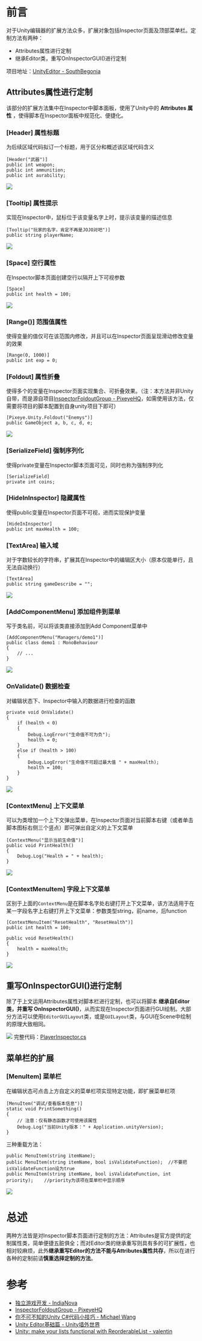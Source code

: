 # 前言
对于Unity编辑器的扩展方法众多，扩展对象包括Inspector页面及顶部菜单栏。定制方法有两种：
- Attributes属性进行定制
- 继承Editor类，重写OnInspectorGUI()进行定制

项目地址：[UnityEditor - SouthBegonia](https://github.com/SouthBegonia/UnityWorld/tree/master/UnityEditor)

## Attributes属性进行定制
该部分的扩展方法集中在Inspector中脚本面板，使用了Unity中的 **Attributes 属性** ，使得脚本在Inspector面板中规范化、便捷化。

### [Header] 属性标题
为后续区域代码拟订一个标题，用于区分和概述该区域代码含义
```
[Header("武器")]
public int weapon;
public int ammunition;
public int aurability;
```
![](https://img2020.cnblogs.com/blog/1688704/202004/1688704-20200405151749141-1928331816.png)


### [Tooltip] 属性提示
实现在Inspector中，鼠标位于该变量名字上时，提示该变量的描述信息
```
[Tooltip("玩家的名字，肯定不再是JOJO对吧")]
public string playerName;
```
![](https://img2020.cnblogs.com/blog/1688704/202004/1688704-20200405151759240-634109056.png)


### [Space] 空行属性
在Inspector脚本页面创建空行以隔开上下可视参数
```
[Space]
public int health = 100;
```
![](https://img2020.cnblogs.com/blog/1688704/202004/1688704-20200405151806785-1474475001.png)

### [Range()] 范围值属性
使得变量的值仅可在该范围内修改，并且可以在Inspector页面呈现滑动修改变量的效果
```
[Range(0, 1000)]
public int exp = 0;
```

### [Foldout] 属性折叠
使得多个的变量在Inspector页面实现集合、可折叠效果。（注：本方法并非Unity自带，而是源自项目[InspectorFoldoutGroup - PixeyeHQ](https://github.com/PixeyeHQ/InspectorFoldoutGroup)，如需使用该方法，仅需要将项目的脚本配置到自身unity项目下即可）
[](https://github.com/PixeyeHQ/InspectorFoldoutGroup)
```
[Pixeye.Unity.Foldout("Enemys")]
public GameObject a, b, c, d, e;
```
![](https://img2020.cnblogs.com/blog/1688704/202004/1688704-20200405151813751-122587915.png)


### [SerializeField] 强制序列化
使得private变量在Inspector脚本页面可见，同时也称为强制序列化
```
[SerializeField]
private int coins;
```

### [HideInInspector] 隐藏属性
使得public变量在Inspector页面不可视，进而实现保护变量
```
[HideInInspector]
public int maxHealth = 100;
```

### [TextArea] 输入域
对于字数较长的字符串，扩展其在Inspector中的编辑区大小（原本仅能单行，且无法自动换行）
```
[TextArea]
public string gameDescribe = "";
```
![](https://img2020.cnblogs.com/blog/1688704/202004/1688704-20200405151849374-2025023061.png)


### [AddComponentMenu] 添加组件到菜单
写于类名前，可以将该类直接添加到Add Component菜单中
```
[AddComponentMenu("Managers/demo1")]
public class demo1 : MonoBehaviour
{
	// ...
}
```
![](https://img2020.cnblogs.com/blog/1688704/202004/1688704-20200405151856809-1323145254.png)


### OnValidate() 数据检查
对编辑状态下、Inspector中输入的数据进行检查的函数
```
private void OnValidate()
{
    if (health < 0)
    {
        Debug.LogError("生命值不可为负");
        health = 0;
    }        
    else if (health > 100)
    {
        Debug.LogError("生命值不可超过最大值 " + maxHealth);          
        health = 100;
    }        
}
```
![](https://img2020.cnblogs.com/blog/1688704/202004/1688704-20200405151904221-1202016204.png)


### [ContextMenu] 上下文菜单
可以为类增加一个上下文弹出菜单，在Inspector页面对当前脚本右键（或者单击脚本图标右侧三个竖点）即可弹出自定义的上下文菜单
```
[ContextMenu("显示当前生命值")]
public void PrintHealth()
{
    Debug.Log("Health = " + health);
}
```
![](https://img2020.cnblogs.com/blog/1688704/202004/1688704-20200405151911049-1273731685.png)

### [ContextMenuItem] 字段上下文菜单
区别于上面的`ContextMenu`是在脚本名字处右键打开上下文菜单，该方法适用于在某一字段名字上右键打开上下文菜单：参数类型string，前name，后function
```
[ContextMenuItem("ResetHealth", "ResetHealth")]
public int health = 100;

public void ResetHealth()
{	
	health = maxHealth;	
}
```
![](https://img2020.cnblogs.com/blog/1688704/202004/1688704-20200412142502084-422869231.png)


## 重写OnInspectorGUI()进行定制
除了于上文运用Attributes属性对脚本栏进行定制，也可以将脚本 **继承自Editor类，并重写 OnInspectorGUI()**，从而实现在Inspector页面进行GUI绘制。大部分方法可以使用`EditorGUILayout`类，或是`GUILayout`类，与GUI在Scene中绘制的原理大致相同。

![](https://img2020.cnblogs.com/blog/1688704/202004/1688704-20200412142514722-107888367.png)
完整代码：[PlayerInspector.cs](https://github.com/SouthBegonia/UnityWorld/blob/master/UnityEditor/Assets/_Scripts/demo2/PlayerInspector.cs)

## 菜单栏的扩展

### [MenuItem] 菜单栏
在编辑状态可点击上方自定义的菜单栏项实现特定功能，即扩展菜单栏项
```
[MenuItem("调试/查看版本信息")]
static void PrintSomething()
{
    // 注意：仅有静态函数才可使用该属性
    Debug.Log("当前Unity版本：" + Application.unityVersion);
}
```
三种重载方法：
```
public MenuItem(string itemName);	
public MenuItem(string itemName, bool isValidateFunction);	//不要把isValidateFunction设为true
public MenuItem(string itemName, bool isValidateFunction, int priority);	//priority为该项在菜单栏中显示顺序
```
![](https://img2020.cnblogs.com/blog/1688704/202004/1688704-20200405151918374-1617159848.png)

# 总述
两种方法皆是对Inspector脚本页面进行定制的方法：Attributes是官方提供的定制属性类，简单便捷五脏俱全；而对Editor类的继承重写则具有多的可扩展性，也相对较麻烦，此外**继承重写Editor的方法不能与Attributes属性共存**，所以在进行各种的定制前请**慎重选择定制的方法**。

# 参考
- [独立游戏开发 - IndiaNova](https://indienova.com/u/dev)
- [InspectorFoldoutGroup - PixeyeHQ](https://github.com/PixeyeHQ/InspectorFoldoutGroup)
- [你不可不知的Unity C#代码小技巧 - Michael Wang](https://mp.weixin.qq.com/s?__biz=MzU5MjQ1NTEwOA==&mid=2247503312&idx=1&sn=f547e5a6dd9c8551ef028c330b5a74f1&chksm=fe1df97bc96a706df98e6d761aefbaff1270432676727eca883c6a426fafeaa1fa76728d26f3&mpshare=1&scene=1&srcid=&sharer_sharetime=1579407428670&sharer_shareid=3700fe0c888383356811eb94c58328eb#rd)
- [Unity Editor基础篇 - Unity墙外世界](https://mp.weixin.qq.com/s/4kporY-PCScRAESy4WSpmA)
- [Unity: make your lists functional with ReorderableList - valentin](https://va.lent.in/unity-make-your-lists-functional-with-reorderablelist/)